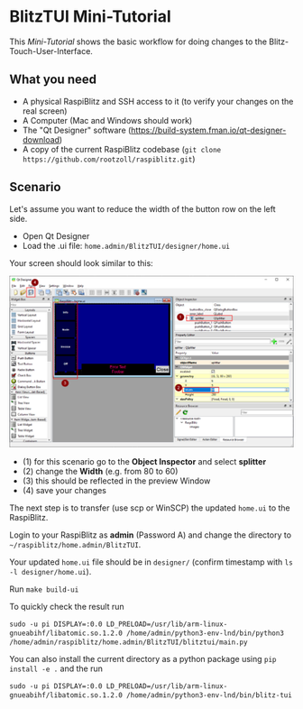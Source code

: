 # BlitzTUI Mini-Tutorial

This *Mini-Tutorial* shows the basic workflow for doing changes to the Blitz-Touch-User-Interface.

## What you need

* A physical RaspiBlitz and SSH access to it (to verify your changes on the real screen)
* A Computer (Mac and Windows should work)
* The "Qt Designer" software (https://build-system.fman.io/qt-designer-download)
* A copy of the current RaspiBlitz codebase (`git clone https://github.com/rootzoll/raspiblitz.git`)

## Scenario

Let's assume you want to reduce the width of the button row on the left side.

* Open Qt Designer
* Load the .ui file: `home.admin/BlitzTUI/designer/home.ui`

Your screen should look similar to this:

![Qt Designer](images/QtDesigner.png)

* (1) for this scenario go to the **Object Inspector** and select **splitter**
* (2) change the **Width** (e.g. from 80 to 60)
* (3) this should be reflected in the preview Window
* (4) save your changes

The next step is to transfer (use scp or WinSCP) the updated `home.ui` to the RaspiBlitz.

Login to your RaspiBlitz as **admin** (Password A) and change the directory to `~/raspiblitz/home.admin/BlitzTUI`.

Your updated `home.ui` file should be in `designer/` (confirm timestamp with `ls -l designer/home.ui`).

Run `make build-ui`

To quickly check the result run

```
sudo -u pi DISPLAY=:0.0 LD_PRELOAD=/usr/lib/arm-linux-gnueabihf/libatomic.so.1.2.0 /home/admin/python3-env-lnd/bin/python3 /home/admin/raspiblitz/home.admin/BlitzTUI/blitztui/main.py
```

You can also install the current directory as a python package using `pip install -e .` and the run

```
sudo -u pi DISPLAY=:0.0 LD_PRELOAD=/usr/lib/arm-linux-gnueabihf/libatomic.so.1.2.0 /home/admin/python3-env-lnd/bin/blitz-tui
```

